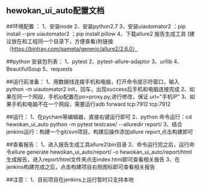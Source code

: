 ## hewokan_ui_auto配置文档

##环境配置 ： 1、安装node
           2、安装python2.7
           3、安装uiautomator2  ：pip install --pre uiautomator2  ；pip install pillow
           4、下载allure2 报告生成工具 (建议放在和工程同一个目录下，方便查看)附链接（https://bintray.com/qameta/generic/allure2/2.6.0）


##python 安装包列表：
            1、pytest
            2、pytest-allure-adaptor
            3、urllib
            4、BeautifulSoup
            5、requests

##运行前准备：
            1、用数据线连接手机和电脑，打开命令提示符窗口，输入python -m uiautomator2 init，回车，出现success后手机和电脑连接完成
            2、如果在同一个网段，手机ip配置在po>proxy.py,进行修改，保证 url="手机IP"
            3、如果手机和电脑不在一个网段，需要运行adb forward tcp:7912 tcp:7912

##运行：
      1、在pycham等编辑器，直接右键运行即可
      2、python 命令运行：cd hewokan_ui_auto
                        python -m pytest testcase/ --alluredir report/
      3、结合jenkins运行：构建一个git/svn项目，构建后操作添加allure report,点击构建即可


##查看报告：
         1、进入报告生成工具allure2\bin目录
         2、命令运行完之后，运行命令allure generate hewokan_ui_auto/report/ -o hewokan_ui_auto/report/html 生成报告，进入report/html文件夹点击index.html即可查看相关报告
         3、在jenkins构建完成之后，点击构建项目右侧图标即可查看相关报告

##注意：
       1、目前项目在jenkins上运行暂时只支持本地

















